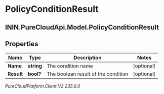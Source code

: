 # PolicyConditionResult

## ININ.PureCloudApi.Model.PolicyConditionResult

## Properties

|Name | Type | Description | Notes|
|------------ | ------------- | ------------- | -------------|
| **Name** | **string** | The condition name | [optional] |
| **Result** | **bool?** | The boolean result of the condition | [optional] |



_PureCloudPlatform.Client.V2 235.0.0_
